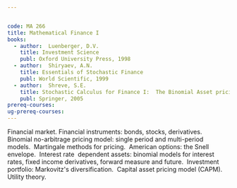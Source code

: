```yaml
---


code: MA 266
title: Mathematical Finance I
books:
  - author:  Luenberger, D.V.
    title: Investment Science
    publ: Oxford University Press, 1998
  - author:  Shiryaev, A.N.
    title: Essentials of Stochastic Finance
    publ: World Scientific, 1999
  - author:  Shreve, S.E.
    title: Stochastic Calculus for Finance I:  The Binomial Asset pricing Model
    publ: Springer, 2005
prereq-courses: 
ug-prereq-courses: 
---
```




Financial market. Financial instruments: bonds, stocks, derivatives.  Binomial
no-arbitrage pricing model: single period and multi-period models.  Martingale
methods for pricing.  American options: the Snell envelope.  Interest rate 
dependent assets: binomial models for interest rates, fixed income derivatives,
forward measure and future.  Investment portfolio: Markovitz's
diversification.  Capital asset pricing model (CAPM).  Utility theory.
